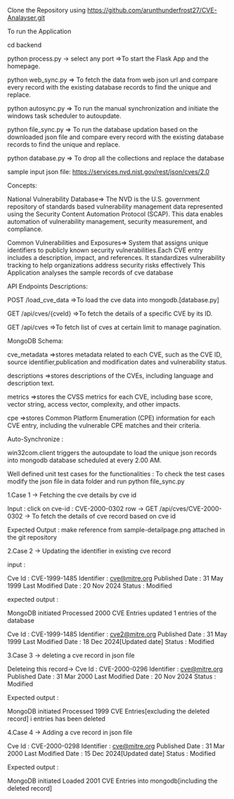 Clone the Repository using https://github.com/arunthunderfrost27/CVE-Analayser.git

To run the Application

cd backend

python process.py -> select any port =>To start the Flask App and the homepage.

python web_sync.py => To fetch the data from web json url and 
compare every record with the existing database records to find the unique and replace.

python autosync.py => To run the manual synchronization and initiate the windows task scheduler to autoupdate.

python file_sync.py => To run the database updation based on the downloaded json file and
compare every record with the existing database records to find the unique and replace.

python database.py => To drop all the collections and replace the database

sample input json file: https://services.nvd.nist.gov/rest/json/cves/2.0 

Concepts:

National Vulnerability Database=>
The NVD is the U.S. government repository of standards based vulnerability management data represented using the Security Content Automation Protocol (SCAP).
This data enables automation of vulnerability management, security measurement, and compliance.

Common Vulnerabilities and Exposures=>
System that assigns unique identifiers to publicly known security vulnerabilities.Each CVE entry includes a description, impact, and references. 
It standardizes vulnerability tracking to help organizations address security risks effectively
This Application analyses the sample records of cve database

API Endpoints Descriptions:

POST /load_cve_data =>To load the cve data into mongodb.[database.py]

GET /api/cves/{cveId} =>To fetch the details of a specific CVE by its ID.

GET /api/cves =>To fetch list of cves at certain limit to manage pagination.

MongoDB Schema:

cve_metadata =>stores metadata related to each CVE, such as the CVE ID, source identifier,publication and modification dates and vulnerability status.

descriptions =>stores descriptions of the CVEs, including language and description text.

metrics =>stores the CVSS metrics for each CVE, including base score, vector string, access vector, complexity, and other impacts.

cpe =>stores Common Platform Enumeration (CPE) information for each CVE entry, including the vulnerable CPE matches and their criteria.

Auto-Synchronize :

win32com.client triggers the autoupdate to load the unique json records into mongodb database scheduled at every 2.00 AM.

Well defined unit test cases for the functionalities :
To check the test cases modify the json file in data folder and run python file_sync.py

1.Case 1 -> Fetching the cve details by cve id

Input : click on cve-id : CVE-2000-0302 row -> GET /api/cves/CVE-2000-0302 -> 
To fetch the details of cve record based on cve id

Expected Output : make reference from sample-detailpage.png attached in the git repository

2.Case 2 -> Updating the identifier in existing cve record

input :

Cve Id : CVE-1999-1485
Identifier : cve@mitre.org
Published Date : 31 May 1999
Last Modified Date : 20 Nov 2024
Status : Modified

expected output :

MongoDB initiated
Processed 2000 CVE Entries
updated 1 entries of the database


Cve Id : CVE-1999-1485
Identifier : cve2@mitre.org
Published Date : 31 May 1999
Last Modified Date : 18 Dec 2024[Updated date]
Status : Modified


3.Case 3 -> deleting a cve record in json file

Deleteing this record->
Cve Id : CVE-2000-0296
Identifier : cve@mitre.org
Published Date : 31 Mar 2000
Last Modified Date : 20 Nov 2024
Status : Modified

Expected output : 

MongoDB initiated
Processed 1999 CVE Entries[excluding the deleted record]
i entries has been deleted

4.Case 4 -> Adding a cve record in json file

Cve Id : CVE-2000-0298
Identifier : cve@mitre.org
Published Date : 31 Mar 2000
Last Modified Date : 15 Dec 2024[Updated date]
Status : Modified

Expected output : 

MongoDB initiated
Loaded 2001 CVE Entries into mongodb[including the deleted record]











